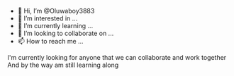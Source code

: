 - 👋 Hi, I’m @Oluwaboy3883
- 👀 I’m interested in ...
- 🌱 I’m currently learning ...
- 💞️ I’m looking to collaborate on ...
- 📫 How to reach me ...

<!---
Oluwaboy3883/Oluwaboy3883 is a ✨ special ✨ repository because its `README.md` (this file) appears on your GitHub profile.
You can click the Preview link to take a look at your changes.
--->
I'm currently looking for anyone that we can collaborate and work together
And by the way am still learning along
